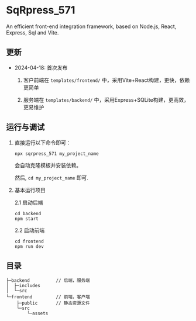 # SqRpress_571

An efficient front-end integration framework, based on Node.js, React, Express, Sql and Vite.

## 更新

- 2024-04-18: 首次发布

    1. 客户前端在 `templates/frontend/` 中，采用Vite+React构建，更快，依赖更简单

    2. 服务端在 `templates/backend/` 中，采用Express+SQLite构建，更高效，更易维护

## 运行与调试

1. 直接运行以下命令即可：

    ```
    npx sqrpress_571 my_project_name
    ```

    会自动克隆模板并安装依赖。

    然后, `cd my_project_name` 即可. 


2. 基本运行项目

    2.1 启动后端

    ```
    cd backend
    npm start
    ```


    2.2 启动前端

    ```
    cd frontend
    npm run dev
    ```

## 目录

```
├─backend          // 后端，服务端
│  ├─includes
│  └─src
└─frontend         // 前端，客户端
    ├─public       // 静态资源文件
    └─src
        └─assets
```
